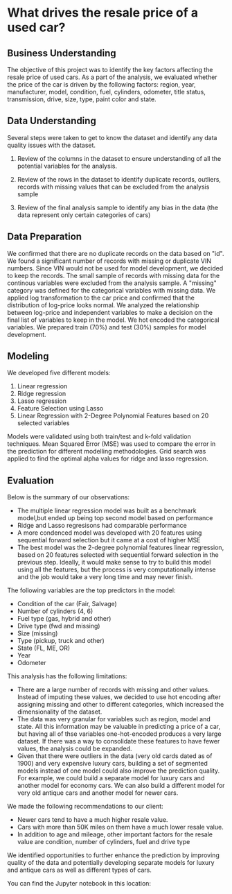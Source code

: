 # What drives the resale price of a used car?

## Business Understanding

The objective of this project was to identify the key factors affecting the resale price of used cars. As a part of the analysis, we evaluated whether the price of the car is driven by the following factors: region, year, manufacturer, model, condition, fuel, cylinders, odometer, title status, transmission, drive, size, type, paint color and state.

## Data Understanding
Several steps were taken to get to know the dataset and identify any data quality issues with the dataset.

1. Review of the columns in the dataset to ensure understanding of all the potential variables for the analysis.

2. Review of the rows in the dataset to identify duplicate records, outliers, records with missing values that can be excluded from the analysis sample

3. Review of the final analysis sample to identify any bias in the data (the data represent only certain categories of cars)

## Data Preparation

We confirmed that there are no duplicate records on the data based on "id".
We found a significant number of records with missing or duplicate VIN numbers. Since VIN would not be used for model development, we decided to keep the records.
The small sample of records with missing data for the continous variables were excluded from the analysis sample.
A "missing" category was defined for the categorical variables with missing data.
We applied log transformation to the car price and confirmed that the distribution of log-price looks normal.
We analyzed the relationship between log-price and independent variables to make a decision on the final list of variables to keep in the model.
We hot encoded the categorical variables.
We prepared train (70%) and test (30%) samples for model development.

## Modeling

We developed five different models:

1. Linear regression
2. Ridge regression
3. Lasso regression
4. Feature Selection using Lasso
5. Linear Regression with 2-Degree Polynomial Features based on 20 selected variables
 
Models were validated using both train/test and k-fold validation techniques. Mean Squared Error (MSE) was used to compare the error in the prediction for different modelling methodologies. Grid search was applied to find the optimal alpha values for ridge and lasso regression.

## Evaluation

Below is the summary of our observations:

- The multiple linear regression model was built as a benchmark model,but ended up being top second model based on performance
- Ridge and Lasso regresisons had comparable performance
- A more condenced model was developed with 20 features using sequential forward selection but it came at a cost of higher MSE
- The best model was the 2-degree polynomial features linear regression, based on 20 features selected with sequential forward selection in the previous step. Ideally, it would make sense to try to build this model using all the features, but the process is very computationally intense and the job would take a very long time and may never finish.

The following variables are the top predictors in the model:

- Condition of the car (Fair, Salvage)
- Number of cylinders (4, 6)
- Fuel type (gas, hybrid and other)
- Drive type (fwd and missing)
- Size (missing)
- Type (pickup, truck and other)
- State (FL, ME, OR)
- Year
- Odometer

This analysis has the following limitations:

- There are a large number of records with missing and other values. Instead of imputing these values, we decided to use hot encoding after assigning missing and other to different categories, which increased the dimensionality of the dataset.
- The data was very granular for variables such as region, model and state. All this information may be valuable in predicting a price of a car, but having all of thse variables one-hot-encoded produces a very large dataset. If there was a way to consolidate these features to have fewer values, the analysis could be expanded.
- Given that there were outliers in the data (very old cards dated as of 1900) and very expensive luxury cars, building a set of segmented models instead of one model could also improve the prediction quality. For example, we could build a separate model for luxury cars and another model for economy cars. We can also build a different model for very old antique cars and another model for newer cars.

We made the following recommendations to our client:

- Newer cars tend to have a much higher resale value.
- Cars with more than 50K miles on them have a much lower resale value.
- In addition to age and mileage, other important factors for the resale value are condition, number of cylinders, fuel and drive type
  
We identified opportunities to further enhance the prediction by improving quality of the data and potentially developing separate models for luxury and antique cars as well as different types of cars.

You can find the Jupyter notebook in this location: 
